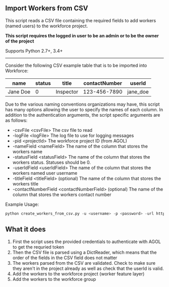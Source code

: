 ## Import Workers from CSV

This script reads a CSV file containing the required fields to add workers (named users) to the workforce project.

**This script requires the logged in user to be an admin or to be the owner of the project**

Supports Python 2.7+, 3.4+

----

Consider the following CSV example table that is to be imported into Workforce:

| name     | status | title      | contactNumber | userId       | 
|----------|--------|------------|---------------|------------|
| Jane Doe | 0      | Inspector  | 123-456-7890  | jane_doe   |



Due to the various naming conventions organizations may have, this script has many options allowing the user to specify the names of each column. In addition to the authentication arguments, the script specific arguments are as follows:

- -csvFile \<csvFile\> The csv file to read
- -logFile \<logFile\> The log file to use for logging messages
- -pid \<projectId\> The workforce project ID (from AGOL)
- -nameField \<nameField\> The name of the column that stores the workers name
- -statusField \<statusField\> The name of the column that stores the workers status. Statuses should be 0.
- -userIdField \<userIdField\> The name of the column that stores the workers named user username
- -titleField \<titleField\> (optional) The name of the column that stores the workers title
- -contactNumberField \<contactNumberField\> (optional) The name of the column that stores the workers contact number

Example Usage:
```python
python create_workers_from_csv.py -u <username> -p <password> -url https://<org>.maps.arcgis.com -nameField name -statusField status -userIdField userId -logFile log.txt -csvFile ../sample_data/workers.csv -pid <project-id> -titleField title -contactNumber contactNumber
```

## What it does

 1. First the script uses the provided credentials to authenticate with AGOL to get the requried token
 2. Then the CSV file is parsed using a DictReader, which means that the order of the fields in the CSV field does not matter
 3. The workers parsed from the CSV are validated. Check to make sure they aren't in the project already as well as check that the userId is valid.
 4. Add the workers to the workforce project (worker feature layer)
 5. Add the workers to the workforce group
